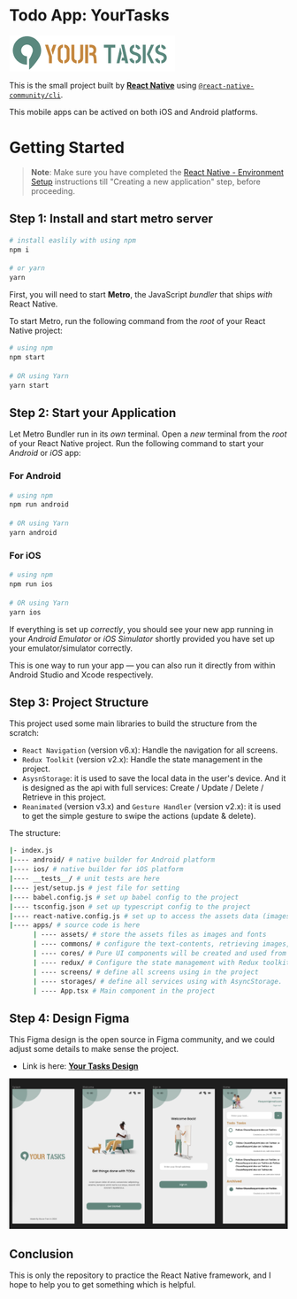 # Todo App: YourTasks
![logo](./apps/assets/images/logofull.png)

This is the small project built by [**React Native**](https://reactnative.dev) using [`@react-native-community/cli`](https://github.com/react-native-community/cli).

This mobile apps can be actived on both iOS and Android platforms.

# Getting Started

>**Note**: Make sure you have completed the [React Native - Environment Setup](https://reactnative.dev/docs/environment-setup) instructions till "Creating a new application" step, before proceeding.

## Step 1: Install and start metro server

```bash
# install easlily with using npm
npm i

# or yarn
yarn
```

First, you will need to start **Metro**, the JavaScript _bundler_ that ships _with_ React Native.

To start Metro, run the following command from the _root_ of your React Native project:

```bash
# using npm
npm start

# OR using Yarn
yarn start
```

## Step 2: Start your Application

Let Metro Bundler run in its _own_ terminal. Open a _new_ terminal from the _root_ of your React Native project. Run the following command to start your _Android_ or _iOS_ app:

### For Android

```bash
# using npm
npm run android

# OR using Yarn
yarn android
```

### For iOS

```bash
# using npm
npm run ios

# OR using Yarn
yarn ios
```

If everything is set up _correctly_, you should see your new app running in your _Android Emulator_ or _iOS Simulator_ shortly provided you have set up your emulator/simulator correctly.

This is one way to run your app — you can also run it directly from within Android Studio and Xcode respectively.

## Step 3: Project Structure

This project used some main libraries to build the structure from the scratch:

- `React Navigation` (version v6.x): Handle the navigation for all screens.
- `Redux Toolkit` (version v2.x): Handle the state management in the project.
- `AsysnStorage`: it is used to save the local data in the user's device. And it is designed as the api with full services: Create / Update / Delete / Retrieve in this project.
- `Reanimated` (version v3.x) and `Gesture Handler` (version v2.x): it is used to get the simple gesture to swipe the actions (update & delete).

The structure:

```bash
|- index.js
|---- android/ # native builder for Android platform
|---- ios/ # native builder for iOS platform
|---- __tests__/ # unit tests are here
|---- jest/setup.js # jest file for setting
|---- babel.config.js # set up babel config to the project
|---- tsconfig.json # set up typescript config to the project
|---- react-native.config.js # set up to access the assets data (images, fonts) in the project
|---- apps/ # source code is here
      | ---- assets/ # store the assets files as images and fonts
      | ---- commons/ # configure the text-contents, retrieving images, screen names and theme of the project
      | ---- cores/ # Pure UI components will be created and used from here
      | ---- redux/ # Configure the state management with Redux toolkit
      | ---- screens/ # define all screens using in the project
      | ---- storages/ # define all services using with AsyncStorage.
      | ---- App.tsx # Main component in the project
```

## Step 4: Design Figma

This Figma design is the open source in Figma community, and we could adjust some details to make sense the project.

- Link is here: [**Your Tasks Design**](https://www.figma.com/file/qoJoHiC2TlzZc3MSGCyzpa/Todo-List-App-(Community)?type=design&node-id=0%3A1&mode=design&t=C7gzL8xuTD4JeXyT-1)

![design](./apps/assets/images/design-yourtasks.png)

## Conclusion

This is only the repository to practice the React Native framework, and I hope to help you to get something which is helpful.
